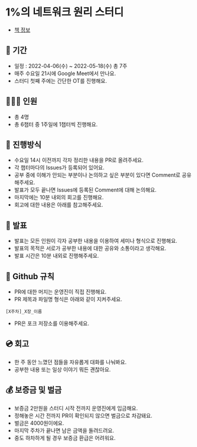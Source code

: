 # 1%의 네트워크 원리 스터디
- [책 정보](http://www.kyobobook.co.kr/product/detailViewKor.laf?ejkGb=KOR&mallGb=KOR&barcode=9788931556742&orderClick=LEa&Kc=)

## 📆 기간
- 일정 : 2022-04-06(수) ~ 2022-05-18(수) 총 7주
- 매주 수요일 21시에 Google Meet에서 만나요.
- 스터디 첫째 주에는 간단한 OT를 진행해요.

## 👨‍👩‍👦 인원
- 총 4명
- 총 6챕터 중 1주일에 1챕터씩 진행해요.

## 🌈 진행방식
- 수요일 14시 이전까지 각자 정리한 내용을 PR로 올려주세요.
- 각 챕터마다의 Issues가 등록되어 있어요.
- 공부 중에 이해가 안되는 부분이나 논의하고 싶은 부분이 있다면 Comment로 공유해주세요.
- 발표가 모두 끝나면 Issues에 등록된 Comment에 대해 논의해요.
- 마지막에는 10분 내외의 회고를 진행해요.
- 회고에 대한 내용은 아래를 참고해주세요.

## 🎤 발표
- 발표는 모든 인원이 각자 공부한 내용을 이용하여 세미나 형식으로 진행해요.
- 발표의 목적은 서로가 공부한 내용에 대한 공유와 소통이라고 생각해요.
- 발표 시간은 10분 내외로 진행해주세요.

## 🤝 Github 규칙
- PR에 대한 머지는 운영진이 직접 진행해요.
- PR 제목과 파일명 형식은 아래와 같이 지켜주세요.
```
[X주차]_X장_이름
```
- PR은 포크 저장소를 이용해주세요.

## 💿 회고
- 한 주 동안 느꼈던 점들을 자유롭게 대화를 나눠봐요.
- 공부한 내용 또는 일상 이야기 뭐든 괜찮아요.

## 💰 보증금 및 벌금
- 보증금 2만원을 스터디 시작 전까지 운영진에게 입금해요.
- 정해놓은 시간 전까지 PR이 확인되지 않으면 벌금으로 차감돼요.
- 벌금은 4000원이에요.
- 마지막 주차가 끝나면 남은 금액을 돌려드려요.
- 중도 하차하게 될 경우 보증금 환급은 어려워요.
